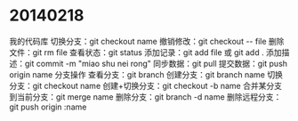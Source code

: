 # 20140218
我的代码库
切换分支：git checkout name
撤销修改：git checkout -- file
删除文件：git rm file
查看状态：git status
添加记录：git add file 或 git add .
添加描述：git commit -m "miao shu nei rong"
同步数据：git pull
提交数据：git push origin name
分支操作
查看分支：git branch
创建分支：git branch name
切换分支：git checkout name
创建+切换分支：git checkout -b name
        合并某分支到当前分支：git merge name
删除分支：git branch -d name
删除远程分支：git push origin :name
